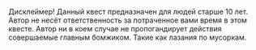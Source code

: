 Дисклеймер!
Данный квест предназначен для людей старше 10 лет.
Автор не несёт ответственность за потраченное вами время в этом квесте.
Автор ни в коем случае не пропогандирует действия совершаемые главным бомжиком.
Такие как лазания по мусоркам.
